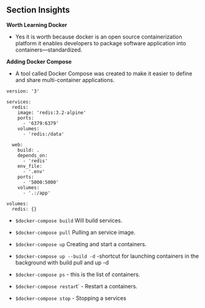 ## Section Insights

**Worth Learning Docker**

- Yes it is worth because docker  is an open source containerization platform it enables developers to package software application into containers—standardized.

**Adding Docker Compose**

- A tool called Docker Compose was created to make it easier to define and share multi-container applications.
```
version: '3'

services:
  redis:
    image: 'redis:3.2-alpine'
    ports:
      - '6379:6379'
    volumes:
      - 'redis:/data'

  web:
    build: .
    depends_on:
      - 'redis'
    env_file:
      - '.env'
    ports:
      - '5000:5000'
    volumes:
      - '.:/app'

volumes:
  redis: {}
```

- `$docker-compose build` Will build services.

- `$docker-compose pull` Pulling an service image. 

- `$docker-compose up` Creating and start a containers.

- `$docker-compose up --build -d` -shortcut for launching containers in the background with build pull and up -d

- `$docker-compose ps` - this is the list of containers.

- `$docker-compose restar`t` - Restart a containers.

- `$docker-compose stop` - Stopping a services





